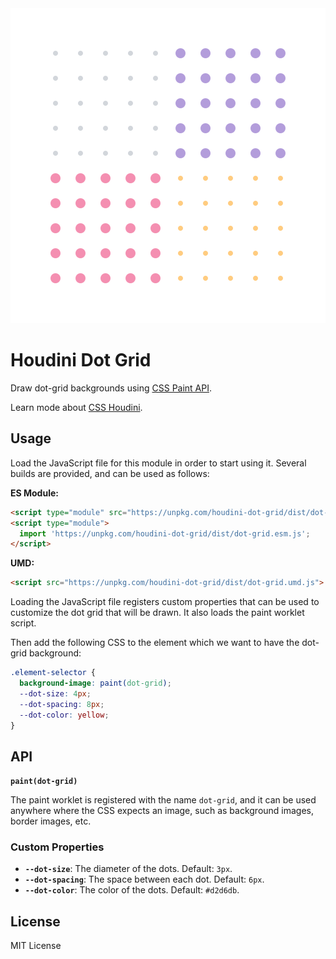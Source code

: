 <div align="center">
  <img src="logo.svg" alt="houdini-dot-grid logo">
</div>


# Houdini Dot Grid

Draw dot-grid backgrounds using [CSS Paint API](https://houdini.glitch.me/paint).

Learn mode about [CSS Houdini](https://houdini.glitch.me/).


## Usage

Load the JavaScript file for this module in order to start using it. Several
builds are provided, and can be used as follows:

**ES Module:**

```html
<script type="module" src="https://unpkg.com/houdini-dot-grid/dist/dot-grid.esm.js"></script>
<script type="module">
  import 'https://unpkg.com/houdini-dot-grid/dist/dot-grid.esm.js';
</script>
```

**UMD:**

```html
<script src="https://unpkg.com/houdini-dot-grid/dist/dot-grid.umd.js">
```

Loading the JavaScript file registers custom properties that can be used to
customize the dot grid that will be drawn. It also loads the paint worklet
script.

Then add the following CSS to the element which we want to have the dot-grid
background:

```css
.element-selector {
  background-image: paint(dot-grid);
  --dot-size: 4px;
  --dot-spacing: 8px;
  --dot-color: yellow;
}
```


## API

**`paint(dot-grid)`**

The paint worklet is registered with the name `dot-grid`, and it can be used
anywhere where the CSS expects an image, such as background images, border
images, etc.

### Custom Properties

- **`--dot-size`**: The diameter of the dots. Default: `3px`.
- **`--dot-spacing`**: The space between each dot. Default: `6px`.
- **`--dot-color`**: The color of the dots. Default: `#d2d6db`.


## License

MIT License
